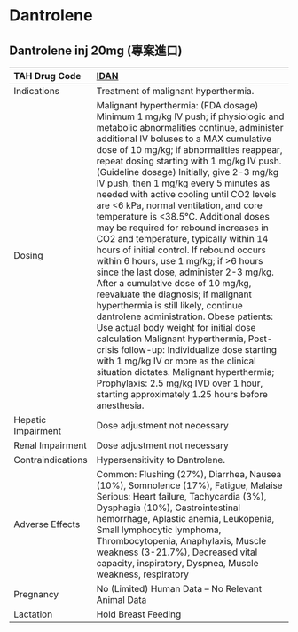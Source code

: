 # Dantrolene

## Dantrolene inj 20mg (專案進口)

| TAH Drug Code      | [IDAN](https://www.tahsda.org.tw/drugs/hissearch.php?drug_code=IDAN)                                                                                                                                                                                                                                                                                                                                                                                                                                                                                                                                                                                                                                                                                                                                                                                                                                                                                                                                                                                                                                                                                                                  |
|:-------------------|:--------------------------------------------------------------------------------------------------------------------------------------------------------------------------------------------------------------------------------------------------------------------------------------------------------------------------------------------------------------------------------------------------------------------------------------------------------------------------------------------------------------------------------------------------------------------------------------------------------------------------------------------------------------------------------------------------------------------------------------------------------------------------------------------------------------------------------------------------------------------------------------------------------------------------------------------------------------------------------------------------------------------------------------------------------------------------------------------------------------------------------------------------------------------------------------|
| Indications        | Treatment of malignant hyperthermia.                                                                                                                                                                                                                                                                                                                                                                                                                                                                                                                                                                                                                                                                                                                                                                                                                                                                                                                                                                                                                                                                                                                                                  |
| Dosing             | Malignant hyperthermia: (FDA dosage) Minimum 1 mg/kg IV push; if physiologic and metabolic abnormalities continue, administer additional IV boluses to a MAX cumulative dose of 10 mg/kg; if abnormalities reappear, repeat dosing starting with 1 mg/kg IV push. (Guideline dosage) Initially, give 2-3 mg/kg IV push, then 1 mg/kg every 5 minutes as needed with active cooling until CO2 levels are <6 kPa, normal ventilation, and core temperature is <38.5°C. Additional doses may be required for rebound increases in CO2 and temperature, typically within 14 hours of initial control. If rebound occurs within 6 hours, use 1 mg/kg; if >6 hours since the last dose, administer 2-3 mg/kg. After a cumulative dose of 10 mg/kg, reevaluate the diagnosis; if malignant hyperthermia is still likely, continue dantrolene administration. Obese patients: Use actual body weight for initial dose calculation Malignant hyperthermia, Post-crisis follow-up: Individualize dose starting with 1 mg/kg IV or more as the clinical situation dictates. Malignant hyperthermia; Prophylaxis: 2.5 mg/kg IVD over 1 hour, starting approximately 1.25 hours before anesthesia. |
| Hepatic Impairment | Dose adjustment not necessary                                                                                                                                                                                                                                                                                                                                                                                                                                                                                                                                                                                                                                                                                                                                                                                                                                                                                                                                                                                                                                                                                                                                                         |
| Renal Impairment   | Dose adjustment not necessary                                                                                                                                                                                                                                                                                                                                                                                                                                                                                                                                                                                                                                                                                                                                                                                                                                                                                                                                                                                                                                                                                                                                                         |
| Contraindications  | Hypersensitivity to Dantrolene.                                                                                                                                                                                                                                                                                                                                                                                                                                                                                                                                                                                                                                                                                                                                                                                                                                                                                                                                                                                                                                                                                                                                                       |
| Adverse Effects    | Common: Flushing (27%), Diarrhea, Nausea (10%), Somnolence (17%), Fatigue, Malaise Serious: Heart failure, Tachycardia (3%), Dysphagia (10%), Gastrointestinal hemorrhage, Aplastic anemia, Leukopenia, Small lymphocytic lymphoma, Thrombocytopenia, Anaphylaxis, Muscle weakness (3-21.7%), Decreased vital capacity, inspiratory, Dyspnea, Muscle weakness, respiratory                                                                                                                                                                                                                                                                                                                                                                                                                                                                                                                                                                                                                                                                                                                                                                                                            |
| Pregnancy          | No (Limited) Human Data – No Relevant Animal Data                                                                                                                                                                                                                                                                                                                                                                                                                                                                                                                                                                                                                                                                                                                                                                                                                                                                                                                                                                                                                                                                                                                                     |
| Lactation          | Hold Breast Feeding                                                                                                                                                                                                                                                                                                                                                                                                                                                                                                                                                                                                                                                                                                                                                                                                                                                                                                                                                                                                                                                                                                                                                                   |

